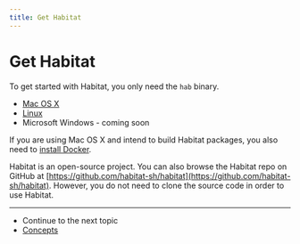 ```yaml
---
title: Get Habitat
---
```


# Get Habitat

To get started with Habitat, you only need the `hab` binary.

* <a href="/downloads/hab.zip">Mac OS X</a>
* <a href="/downloads/hab.gz">Linux</a>
* Microsoft Windows - coming soon

If you are using Mac OS X and intend to build Habitat packages, you also need to [install Docker](https://docs.docker.com/engine/installation/).

Habitat is an open-source project. You can also browse the Habitat repo on GitHub at [https://github.com/habitat-sh/habitat](https://github.com/habitat-sh/habitat). However, you do not need to clone the source code in order to use Habitat.

<hr>
<ul class="main-content--link-nav">
  <li>Continue to the next topic</li>
  <li><a href="/docs/concepts-overview">Concepts</a></li>
</ul>
